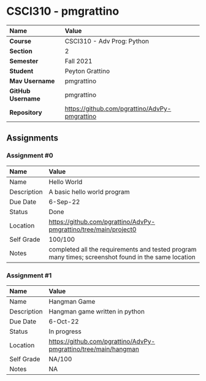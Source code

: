 # CSCI310 - pmgrattino

| Name                | Value                                         |
| :------------------ | :-------------------------------------------- |
| **Course**          | CSCI310 - Adv Prog: Python                    |
| **Section**         | 2                                             |
| **Semester**        | Fall 2021                                     |
| **Student**         | Peyton Grattino                               |
| **Mav Username**    | pmgrattino                                    |
| **GitHub Username** | pmgrattino                                    |
| **Repository**      | https://github.com/pgrattino/AdvPy-pmgrattino |

## Assignments

### Assignment #0

| Name        | Value                                                                                               |
| :---------- | :-------------------------------------------------------------------------------------------------- |
| Name        | Hello World                                                                                         |
| Description | A basic hello world program                                                                         |
| Due Date    | 6-Sep-22                                                                                            |
| Status      | Done                                                                                                |
| Location    | https://github.com/pgrattino/AdvPy-pmgrattino/tree/main/project0                                    |
| Self Grade  | 100/100                                                                                             |
| Notes       | completed all the requirements and tested program many times; screenshot found in the same location |

### Assignment #1

| Name        | Value                                                           |
| :---------- | :-------------------------------------------------------------- |
| Name        | Hangman Game                                                    |
| Description | Hangman game written in python                                  |
| Due Date    | 6-Oct-22                                                        |
| Status      | In progress                                                     |
| Location    | https://github.com/pgrattino/AdvPy-pmgrattino/tree/main/hangman |
| Self Grade  | NA/100                                                          |
| Notes       | NA                                                              |
